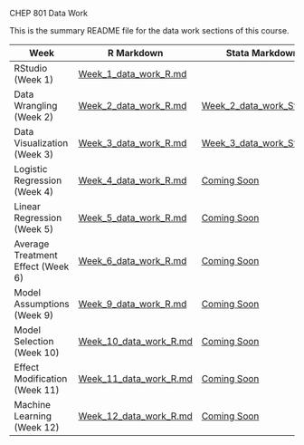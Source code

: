 CHEP 801 Data Work

This is the summary README file for the data work sections of this course.


Week          | R Markdown | Stata Markdown
------------- | ----------------- | -------------
RStudio (Week 1)      | [Week_1_data_work_R.md](https://github.com/walkabilly/chep801_usask/blob/main/Data%20Work/Week1_data_work.md)      | 
Data Wrangling (Week 2) | [Week_2_data_work_R.md](https://github.com/walkabilly/chep801_usask/blob/main/Data%20Work/Week2_data_work_R.md)   | [Week_2_data_work_Stata.do](https://github.com/walkabilly/chep801_usask/blob/main/Data%20Work/Week2_data_work_Stata.do)
Data Visualization (Week 3) | [Week_3_data_work_R.md](https://github.com/walkabilly/chep801_usask/blob/main/Data%20Work/Week3_data_work_R.md)   | [Week_3_data_work_Stata.do](https://github.com/walkabilly/chep801_usask/blob/main/Data%20Work/Week3_data_work_Stata.do)
Logistic Regression (Week 4)  | [Week_4_data_work_R.md](https://github.com/walkabilly/chep801_usask/blob/main/Data%20Work/Week4_data_work_R.md)   | [Coming Soon]()
Linear Regression (Week 5)  | [Week_5_data_work_R.md](https://github.com/walkabilly/chep801_usask/blob/main/Data%20Work/Week5_data_work_R.md)   | [Coming Soon]()
Average Treatment Effect (Week 6) | [Week_6_data_work_R.md](https://github.com/walkabilly/chep801_usask/blob/main/Data%20Work/Week6_data_work_R.md) | [Coming Soon]()
Model Assumptions (Week 9) | [Week_9_data_work_R.md](https://github.com/walkabilly/chep801_usask/blob/main/Lecture_mis/Lecture_Regression1/Regression_AssumptionOLS.md) | [Coming Soon]()
Model Selection (Week 10)  | [Week_10_data_work_R.md](https://github.com/walkabilly/chep801_usask/blob/main/Data%20Work/Week7_data_work_R.md) | [Coming Soon]()
Effect Modification (Week 11) | [Week_11_data_work_R.md](https://github.com/walkabilly/chep801_usask/blob/main/Data%20Work/Week8_data_work_R.md) | [Coming Soon]()
Machine Learning (Week 12) | [Week_12_data_work_R.md](https://github.com/walkabilly/chep801_usask/blob/main/Data%20Work/Week9_data_work_R.md) | [Coming Soon]()
